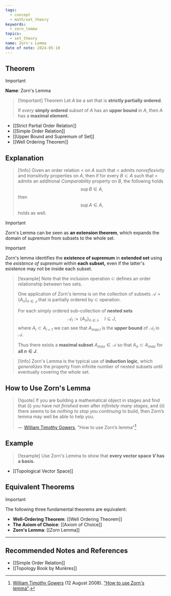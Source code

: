 ```yaml
---
tags:
  - concept
  - math/set_theory
keywords:
  - zorn_lemma
topics:
  - set_theory
name: Zorn's Lemma
date of note: 2024-05-10
---
```


## Theorem

>[!important]
>**Name**: Zorn's Lemma

>[!important] Theorem
>Let $A$ be a set that is **strictly partially ordered**. 
>
>If *every* **simply ordered** *subset* of $A$ has an **upper bound** in $A$, then $A$ has a **maximal element.**

- [[Strict Partial Order Relation]]
- [[Simple Order Relation]]
- [[Upper Bound and Supremum of Set]]
- [[Well Ordering Theorem]]


## Explanation

>[!info]
>Given an order relation $<$ on $A$ such that $<$ admits *nonreflexivity* and *transitivity* properties on $A$, then if for every $B\subset A$ such that  $<$ admits an additional *Comparability* property on $B$, the following holds  $$\sup B \in A,$$
>then $$\sup A \in A,$$
>holds as well.

>[!important]
>Zorn's Lemma can be seen as **an extension theorem**, which expands the domain of *supremum* from subsets to the whole set.

>[!important]
>Zorn's lemma identifies the **existence of supremum** in **extended set** using the *existence of supremum* within **each subset,** even if the latter's existence may not be inside each subset.  

>[!example]
>Note that the inclusion operation $\subset$  defines an order relationship between two sets. 
>
>One application of Zorn's lemma is on the collection of subsets $\mathscr{A} = \{A_{n}\}_{n \in J}$ that is partially ordered by $\subset$ operation. 
>
>For each simply ordered sub-collection of **nested sets**
>$$\mathscr{A}_{I}:=\{A_{n}\}_{n \in I},\quad I \subseteq J,$$ 
>where $A_i \subset A_{i+1}$ we can see that $A_{\max{I}}$ is the **upper bound** of $\mathscr{A}_{I}$ in $\mathscr{A}$. 
>
>Thus there exists a **maximal subset** $A_{max} \in \mathscr{A}$ so that $A_n \subset A_{max}$ for **all $n \in J$**.

>[!info]
>Zorn's Lemma is the typical use of **induction logic**, which *generalizes* the property from infinite number of nested subsets until eventually covering the whole set.

## How to Use Zorn's Lemma

>[!quote]
>If you are building a mathematical object in stages and find that (i) you have *not finished* even after *infinitely many stages*, and (ii) there seems to be *nothing to stop you continuing* to build, then Zorn’s lemma may well be able to help you.
> 
>—  [William Timothy Gowers](https://en.wikipedia.org/wiki/Timothy_Gowers "Timothy Gowers"), "How to use Zorn’s lemma"[^1]


## Example

>[!example]
>Use Zorn's Lemma to show that **every vector space $V$ has a basis.**

- [[Topological Vector Space]]

## Equivalent Theorems

>[!important]
>The following three fundamental theorems are equivalent:
>- **Well-Ordering Theorem**: [[Well Ordering Theorem]] 
>- **The Axiom of Choice**: [[Axiom of Choice]]
>- **Zorn's Lemma**: [[Zorn Lemma]]





-----------
##  Recommended Notes and References

- [[Simple Order Relation]]
- [[Topology Book by Munkres]]


[^1]: [William Timothy Gowers](https://en.wikipedia.org/wiki/Timothy_Gowers "Timothy Gowers") (12 August 2008). ["How to use Zorn's lemma"](https://gowers.wordpress.com/2008/08/12/how-to-use-zorns-lemma/).